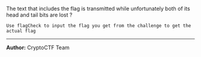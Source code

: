 The text that includes the flag is transmitted while unfortunately both of its head and tail bits are lost ?


`Use flagCheck to input the flag you get from the challenge to get the actual flag`

---
**Author:** CryptoCTF Team
